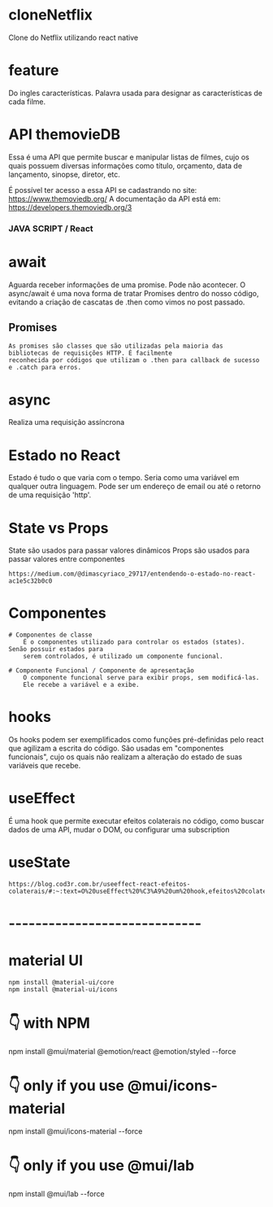 # cloneNetflix
Clone do Netflix utilizando react native

# feature
Do ingles características. Palavra usada para designar as características de cada filme.

# API themovieDB
Essa é uma API que permite buscar e manipular listas de filmes, cujo os quais
possuem diversas informações como título, orçamento, data de lançamento, sinopse, diretor, etc. 

É possível ter acesso a essa API se cadastrando no site: https://www.themoviedb.org/
A documentação da API está em: https://developers.themoviedb.org/3


### JAVA SCRIPT / React

# await
Aguarda receber informações de uma promise. Pode não acontecer.
O async/await é uma nova forma de tratar Promises dentro do nosso código, evitando a criação de cascatas de .then como vimos no post passado.
## Promises
    As promises são classes que são utilizadas pela maioria das bibliotecas de requisições HTTP. É facilmente
    reconhecida por códigos que utilizam o .then para callback de sucesso e .catch para erros.


# async
Realiza uma requisição assíncrona 


# Estado no React
Estado é tudo o que varia com o tempo. Seria como uma variável em qualquer outra linguagem.
Pode ser um endereço de email ou até o retorno de uma requisição 'http'.

# State vs Props
State são usados para passar valores dinâmicos
Props são usados para passar valores entre componentes

    https://medium.com/@dimascyriaco_29717/entendendo-o-estado-no-react-ac1e5c32b0c0


# Componentes
    # Componentes de classe
        É o componentes utilizado para controlar os estados (states). Senão possuir estados para
        serem controlados, é utilizado um componente funcional.
        
    # Componente Funcional / Componente de apresentação
        O componente funcional serve para exibir props, sem modificá-las.
        Ele recebe a variável e a exibe. 

# hooks
Os hooks podem ser exemplificados como funções pré-definidas pelo react
que agilizam a escrita do código. São usadas em "componentes funcionais",
cujo os quais não realizam a alteração do estado de suas variáveis que recebe.

# useEffect
É uma hook que permite executar efeitos colaterais no código,
como buscar dados de uma API, mudar o DOM, ou configurar uma subscription

# useState
    https://blog.cod3r.com.br/useeffect-react-efeitos-colaterais/#:~:text=O%20useEffect%20%C3%A9%20um%20hook,efeitos%20colaterais%20no%20seu%20c%C3%B3digo.




# -----------------------------
# material UI
    npm install @material-ui/core
    npm install @material-ui/icons
# 👇️ with NPM
npm install @mui/material @emotion/react @emotion/styled --force

# 👇️ only if you use @mui/icons-material
npm install @mui/icons-material --force

# 👇️ only if you use @mui/lab
npm install @mui/lab --force